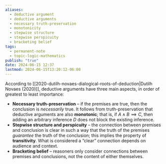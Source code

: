 ```yaml
---
aliases:
  - deductive argument
  - deductive arguments
  - necessary truth-preservation
  - monotonicity
  - stepwise structure
  - stepwise perspicuity
  - bracketing belief
tags:
  - permanent-note
  - topic-logic-mathematics
publish: "true"
date: 2024-06-15 12:37
lastmod: 2024-06-15T13:20:12-06:00
---
```

According to [[2020-dutilh-novaes-dialogical-roots-of-deduction|Dutilh Novaes (2020)]], deductive arguments have three main aspects, in order of greatest to least importance:
- **Necessary truth-preservation** – if the premises are true, then the conclusion is *necessarily* true. It follows from truth-preservation that deductive arguments are also **monotonic**; that is, if $A \wedge B \implies C$, then adding an arbitrary inference $D$ does not block the existing inference.
- **Stepwise structure and perspicuity** – the connection between premises and conclusion is clear in such a way that the truth of the premises *guarantee* the truth of the conclusion; this implies the property of **transitivity**. What is considered a “clear” connection depends on audience and context.
- **Bracketing belief** – reasoners only consider connections between premises and conclusions, not the content of either themselves.